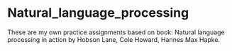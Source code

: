 # Natural_language_processing
These are my own practice assignments based on book: Natural language processing in action by Hobson Lane, Cole Howard, Hannes Max Hapke.
